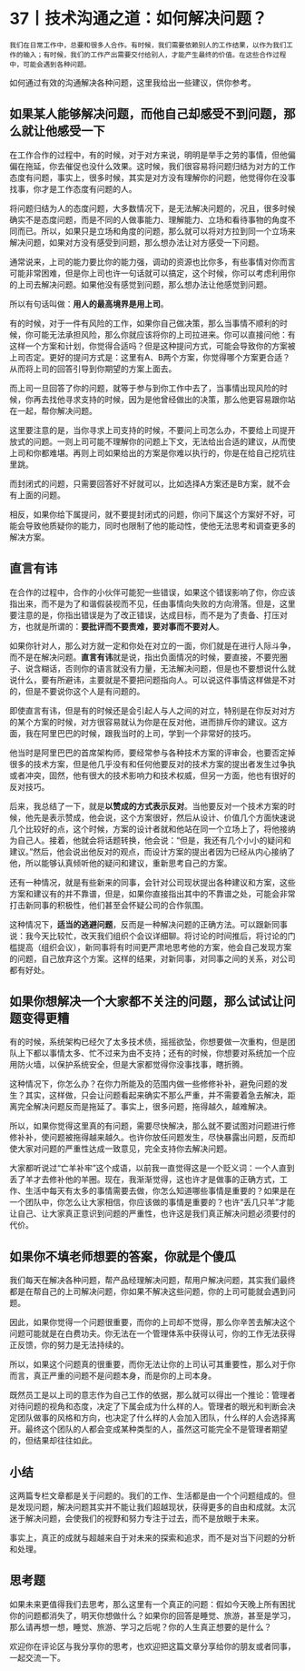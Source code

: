 # 37丨技术沟通之道：如何解决问题？

    我们在日常工作中，总要和很多人合作。有时候，我们需要依赖别人的工作结果，以作为我们工作的输入；有时候，我们的工作产出需要交付给别人，才能产生最终的价值。在这些合作过程中，可能会遇到各种问题。

如何通过有效的沟通解决各种问题，这里我给出一些建议，供你参考。

## 如果某人能够解决问题，而他自己却感受不到问题，那么就让他感受一下

在工作合作的过程中，有的时候，对于对方来说，明明是举手之劳的事情，但他偏偏在拖延，你去催促也没什么效果。这时候，我们很容易将问题归结为对方的工作态度有问题，事实上，很多时候，其实是对方没有理解你的问题，他觉得你在没事找事，你才是工作态度有问题的人。

将问题归结为人的态度问题，大多数情况下，是无法解决问题的，况且，很多时候确实不是态度问题，而是不同的人做事能力、理解能力、立场和看待事物的角度不同而已。所以，如果只是立场和角度的问题，那么就可以将对方拉到同一个立场来解决问题，如果对方没有感受到问题，那么想办法让对方感受一下问题。

通常说来，上司的能力要比你的能力强，调动的资源也比你多，有些事情对你而言可能非常困难，但是你上司也许一句话就可以搞定，这个时候，你可以考虑利用你的上司去解决问题。如果他没有感觉到问题，那么想办法让他感觉到问题。

所以有句话叫做：**用人的最高境界是用上司**。

有的时候，对于一件有风险的工作，如果你自己做决策，那么当事情不顺利的时候，你可能无法承担风险，那么你就应该将你的上司拉进来。你可以直接问他：有这样一个方案和计划，你觉得合适吗？但是这种提问方式，可能会导致你的方案被上司否定。更好的提问方式是：这里有A、B两个方案，你觉得哪个方案更合适？从而将上司的回答引导到你期望的方案上面去。

而上司一旦回答了你的问题，就等于参与到你工作中去了，当事情出现风险的时候，你再去找他寻求支持的时候，因为是他曾经做出的决策，那么他更容易跟你站在一起，帮你解决问题。

这里要注意的是，当你寻求上司支持的时候，不要问上司怎么办，不要给上司提开放式的问题。一则上司可能不理解你的问题上下文，无法给出合适的建议，从而使上司和你都难堪。再则上司如果给出的方案是你难以执行的，你是在给自己挖坑往里跳。

而封闭式的问题，只需要回答好不好就可以，比如选择A方案还是B方案，就不会有上面的问题。

相反，如果你给下属提问，就不要提封闭式的问题，你问下属这个方案好不好，可能会导致他质疑你的能力，同时也限制了他的能动性，使他无法思考和调查更多的解决方案。

## 直言有讳

在合作的过程中，合作的小伙伴可能犯一些错误，如果这个错误影响了你，你应该指出来，而不是为了和谐假装视而不见，任由事情向失败的方向滑落。但是，这里要注意的是，你指出错误是为了改正错误，达成目标，而不是为了责备、打压对方，也就是所谓的：**要批评而不要责难，要对事而不要对人**。

如果你针对人，那么对方就一定和你处在对立的一面，你们就是在进行人际斗争，而不是在解决问题。**直言有讳**就是说，指出负面情况的时候，要直接，不要兜圈子、说含糊话，否则你的语言就没有力量，无法解决问题，但是也不要想说什么就说什么，要有所避讳，主要就是不要把问题指向人。可以说这件事情这样做是不对的，但是不要说你这个人是有问题的。

即使直言有讳，但是有的时候还是会引起人与人之间的对立，特别是在你反对对方的某个方案的时候，对方很容易就认为你是在反对他，进而排斥你的建议。这方面，我在阿里巴巴的时候，跟我当时的上司，学到一个非常好的技巧。

他当时是阿里巴巴的首席架构师，要经常参与各种技术方案的评审会，也要否定掉很多的技术方案，但是他几乎没有和任何他要反对的技术方案的提出者发生过争执或者冲突，固然，他有很大的技术影响力和技术权威，但另一方面，他也有很好的反对技巧。

后来，我总结了一下，就是**以赞成的方式表示反对**。当他要反对一个技术方案的时候，他先是表示赞成，他会说，这个方案很好，然后从设计、价值几个方面快速说几个比较好的点，这个时候，方案的设计者就和他站在同一个立场上了，将他接纳为自己人。接着，他就会将话题转换，他会说：“但是，我还有几个小小的疑问和建议。”然后，他会说出他反对的观点，而设计方案的提出者因为已经从内心接纳了他，所以能够认真倾听他的疑问和建议，重新思考自己的方案。

还有一种情况，就是有些新来的同事，会针对公司现状提出各种建议和方案，这些方案和建议有的并不靠谱，但是，如果你直接指出其中的不靠谱之处，可能会非常打击新同事的积极性，他们甚至会怀疑公司的合作氛围。

这种情况下，**适当的逃避问题**，反而是一种解决问题的正确方法。可以跟新同事说：我今天比较忙，改天我们组织个会议详细聊。将讨论的时间推后，将讨论的门槛提高（组织会议），新同事将有时间更严肃地思考他的方案，他会自己发现方案的问题，自己放弃这个方案。这样的结果，对新同事，对同事之间的关系，对公司都有好处。

## 如果你想解决一个大家都不关注的问题，那么试试让问题变得更糟

有的时候，系统架构已经欠了太多技术债，摇摇欲坠，你想要做一次重构，但是团队上下都以事情太多、忙不过来为由不支持；还有的时候，你想要对系统加一个应用防火墙，以保护系统安全，但是大家都觉得你没事找事，瞎折腾。

这种情况下，你怎么办？在你力所能及的范围内做一些修修补补，避免问题的发生？其实，这样做，只会让问题看起来确实不那么严重，并不需要着急去解决，距离完全解决问题反而是拖延了。事实上，很多问题，拖得越久，越难解决。

所以，如果你觉得这里真的有问题，需要尽快解决，那么就不要试图对问题进行修修补补，使问题被拖得越来越久。也许你放任问题发生，尽快暴露出问题，反而却使大家对问题的严重性达成一致意见，完全支持你去解决问题。

大家都听说过“亡羊补牢”这个成语，以前我一直觉得这是一个贬义词：一个人直到丢了羊才去修补他的羊圈。现在，我渐渐觉得，这也许才是做事的正确方式，工作、生活中每天有太多的事情需要去做，你怎么知道哪些事情是重要的？如果是在一个团队中，你怎么让大家相信，你应该做的事情是重要的？也许“丢几只羊”才能让自己、让大家真正意识到问题的严重性，也许这是我们真正解决问题必须要付的代价。

## 如果你不填老师想要的答案，你就是个傻瓜

我们每天在解决各种问题，帮产品经理解决问题，帮用户解决问题，其实我们最终都是在帮自己的上司解决问题，你如果不解决这些问题，你的上司可能就会遇到问题。

因此，如果你觉得一个问题很重要，而你的上司却不觉得，那么你辛苦去解决这个问题可能就是在白费功夫。你无法在一个管理体系中获得认可，你的工作无法获得正反馈，你的努力是无法持续的。

所以，如果这个问题真的很重要，而你无法让你的上司认可其重要性，那么对于你而言，真正严重的问题不是问题本身，而是你的上司本身。

既然员工是以上司的意志作为自己工作的依据，那么就可以得出一个推论：管理者对待问题的视角和态度，决定了下属会成为什么样的人。管理者的眼光和判断会决定团队做事的风格和方向，也决定了什么样的人会加入团队，什么样的人会选择离开。最终这个团队的人都会变成某种类型的人，虽然这可能完全不是管理者期望的，但结果却往往如此。

## 小结

这两篇专栏文章都是关于问题的。我们的工作、生活都是由一个个问题组成的。但是发现问题，解决问题其实并不能让我们超越现状，获得更多的自由和成就。太沉迷于解决问题，会使我们的视野和努力专注于过去，而不是放眼于未来。

事实上，真正的成就与超越来自于对未来的探索和追求，而不是对当下问题的分析和处理。

## 思考题

如果未来更值得我们去思考，那么这里有一个真正的问题：假如今天晚上所有困扰你的问题都消失了，明天你想做什么？如果你的回答是睡觉、旅游，甚至是学习，那么请再想一想，睡觉、旅游、学习之后呢？你的人生真正想要的是什么？

欢迎你在评论区与我分享你的思考，也欢迎把这篇文章分享给你的朋友或者同事，一起交流一下。
    